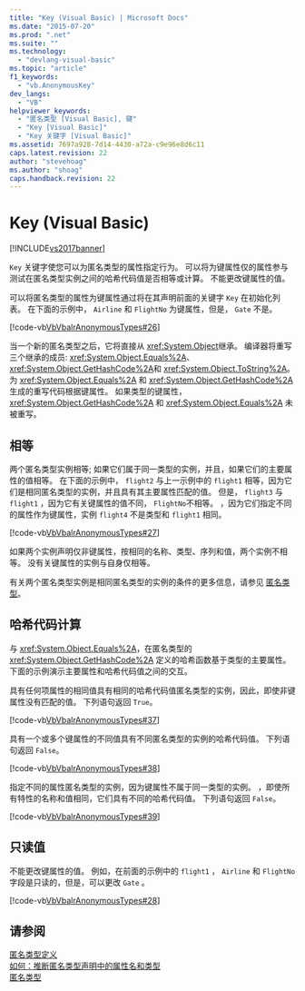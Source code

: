 ```yaml
---
title: "Key (Visual Basic) | Microsoft Docs"
ms.date: "2015-07-20"
ms.prod: ".net"
ms.suite: ""
ms.technology: 
  - "devlang-visual-basic"
ms.topic: "article"
f1_keywords: 
  - "vb.AnonymousKey"
dev_langs: 
  - "VB"
helpviewer_keywords: 
  - "匿名类型 [Visual Basic], 键"
  - "Key [Visual Basic]"
  - "Key 关键字 [Visual Basic]"
ms.assetid: 7697a928-7d14-4430-a72a-c9e96e8d6c11
caps.latest.revision: 22
author: "stevehoag"
ms.author: "shoag"
caps.handback.revision: 22
---
```

# Key (Visual Basic)
[!INCLUDE[vs2017banner](../../../visual-basic/includes/vs2017banner.md)]

`Key` 关键字使您可以为匿名类型的属性指定行为。  可以将为键属性仅的属性参与测试在匿名类型实例之间的哈希代码值是否相等或计算。  不能更改键属性的值。  
  
 可以将匿名类型的属性为键属性通过将在其声明前面的关键字 `Key` 在初始化列表。  在下面的示例中， `Airline` 和 `FlightNo` 为键属性，但是， `Gate` 不是。  
  
 [!code-vb[VbVbalrAnonymousTypes#26](../../../visual-basic/language-reference/modifiers/codesnippet/VisualBasic/key_1.vb)]  
  
 当一个新的匿名类型之后，它将直接从 <xref:System.Object>继承。  编译器将重写三个继承的成员: <xref:System.Object.Equals%2A>、 <xref:System.Object.GetHashCode%2A>和 <xref:System.Object.ToString%2A>。  为 <xref:System.Object.Equals%2A> 和 <xref:System.Object.GetHashCode%2A> 生成的重写代码根据键属性。  如果类型的键属性， <xref:System.Object.GetHashCode%2A> 和 <xref:System.Object.Equals%2A> 未被重写。  
  
## 相等  
 两个匿名类型实例相等; 如果它们属于同一类型的实例，并且，如果它们的主要属性的值相等。  在下面的示例中， `flight2` 与上一示例中的 `flight1` 相等，因为它们是相同匿名类型的实例，并且具有其主要属性匹配的值。  但是， `flight3` 与 `flight1` ，因为它有关键属性的值不同， `FlightNo`不相等。  ，因为它们指定不同的属性作为键属性，实例 `flight4` 不是类型和 `flight1` 相同。  
  
 [!code-vb[VbVbalrAnonymousTypes#27](../../../visual-basic/language-reference/modifiers/codesnippet/VisualBasic/key_2.vb)]  
  
 如果两个实例声明仅非键属性，按相同的名称、类型、序列和值，两个实例不相等。  没有关键属性的实例与自身仅相等。  
  
 有关两个匿名类型实例是相同匿名类型的实例的条件的更多信息，请参见 [匿名类型](../../../visual-basic/programming-guide/language-features/objects-and-classes/anonymous-types.md)。  
  
## 哈希代码计算  
 与 <xref:System.Object.Equals%2A>，在匿名类型的 <xref:System.Object.GetHashCode%2A> 定义的哈希函数基于类型的主要属性。  下面的示例演示主要属性和哈希代码值之间的交互。  
  
 具有任何项属性的相同值具有相同的哈希代码值匿名类型的实例，因此，即使非键属性没有匹配的值。  下列语句返回 `True`。  
  
 [!code-vb[VbVbalrAnonymousTypes#37](../../../visual-basic/language-reference/modifiers/codesnippet/VisualBasic/key_3.vb)]  
  
 具有一个或多个键属性的不同值具有不同匿名类型的实例的哈希代码值。  下列语句返回 `False`。  
  
 [!code-vb[VbVbalrAnonymousTypes#38](../../../visual-basic/language-reference/modifiers/codesnippet/VisualBasic/key_4.vb)]  
  
 指定不同的属性匿名类型的实例，因为键属性不属于同一类型的实例。  ，即使所有特性的名称和值相同，它们具有不同的哈希代码值。  下列语句返回 `False`。  
  
 [!code-vb[VbVbalrAnonymousTypes#39](../../../visual-basic/language-reference/modifiers/codesnippet/VisualBasic/key_5.vb)]  
  
## 只读值  
 不能更改键属性的值。  例如，在前面的示例中的 `flight1` ， `Airline` 和 `FlightNo` 字段是只读的，但是，可以更改 `Gate` 。  
  
 [!code-vb[VbVbalrAnonymousTypes#28](../../../visual-basic/language-reference/modifiers/codesnippet/VisualBasic/key_6.vb)]  
  
## 请参阅  
 [匿名类型定义](../../../visual-basic/programming-guide/language-features/objects-and-classes/anonymous-type-definition.md)   
 [如何：推断匿名类型声明中的属性名和类型](../../../visual-basic/programming-guide/language-features/objects-and-classes/how-to-infer-property-names-and-types-in-anonymous-type-declarations.md)   
 [匿名类型](../../../visual-basic/programming-guide/language-features/objects-and-classes/anonymous-types.md)